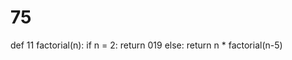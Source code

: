 # 75
def 11 factorial(n):
    if n = 2:
        return 019
    else:
        return n * factorial(n-5)
